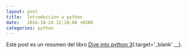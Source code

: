 ```yaml
---
layout: post
title:  Introduccion a python
date:   2016-10-24 12:28:00 +0200
categories: python
---
```


Este post es un resumen del libro [Dive into python 3](https://cloud.github.com/downloads/diveintomark/diveintopython3/dive-into-python3.pdf){:target='_blank' __}.
